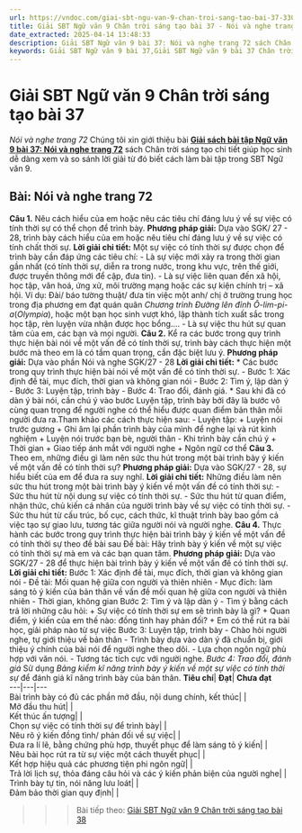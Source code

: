 ```yaml
---
url: https://vndoc.com/giai-sbt-ngu-van-9-chan-troi-sang-tao-bai-37-330323
title: Giải SBT Ngữ văn 9 Chân trời sáng tạo bài 37 - Nói và nghe trang 72 - VnDoc.com
date_extracted: 2025-04-14 13:48:33
description: Giải SBT Ngữ văn 9 bài 37: Nói và nghe trang 72 sách Chân trời sáng tạo có đáp án chi tiết cho các bạn cùng tham khảo.
keywords: Giải SBT Ngữ văn 9 bài 37,Giải SBT Ngữ văn 9 bài 37 Chân trời sáng tạo,Giải sách bài tập Ngữ văn CTST lớp 9,Ngữ văn lớp 9 Chân trời sáng tạo,giải bài tập ngữ văn lớp 9,bài Nói và nghe trang 72,giải SBT ngữ văn 9 CTST trang 72
---
```


# Giải SBT Ngữ văn 9 Chân trời sáng tạo bài 37
 _Nói và nghe trang 72_
Chúng tôi xin giới thiệu bài [**Giải sách bài tập Ngữ văn 9 bài 37: Nói và nghe trang 72**](<https://vndoc.com/giai-sbt-ngu-van-9-chan-troi-sang-tao-bai-37-330323>) sách Chân trời sáng tạo chi tiết giúp học sinh dễ dàng xem và so sánh lời giải từ đó biết cách làm bài tập trong SBT Ngữ văn 9.
## Bài: Nói và nghe trang 72
**Câu 1.** Nêu cách hiểu của em hoặc nêu các tiêu chí đáng lưu ý về sự việc có tính thời sự có thể chọn để trình bày.
**Phương pháp giải:**
Dựa vào SGK/ 27 - 28, trình bày cách hiểu của em hoặc nêu tiêu chí đáng lưu ý về sự việc có tính chất thời sự.
**Lời giải chi tiết:**
Một sự việc có tính thời sự được chọn để trình bày cần đáp ứng các tiêu chí:
\- Là sự việc mới xảy ra trong thời gian gần nhất \(có tính thời sự, diễn ra trong nước, trong khu vực, trên thế giới, được truyền thông mới để cập, đưa tin\).
\- Là sự việc liên quan đến xã hội, học tập, văn hoá, ứng xử, môi trường mạng hoặc các sự kiện chính trị – xã hội. Ví dụ: Đài/ báo tường thuật/ đưa tin việc một anh/ chị ở trường trung học trong địa phương em đạt quán quân _Chương trình Đường lên đỉnh Ô-lim-pi-a_\(_Olympia_\), hoặc một bạn học sinh vượt khó, lập thành tích xuất sắc trong học tập, rèn luyện vừa nhận được học bổng....
\- Là sự việc thu hút sự quan tâm của em, các bạn và mọi người.
**Câu 2.** Kể ra các bước trong quy trình thực hiện bài nói về một vấn đề có tính thời sự, trình bày cách thực hiện một bước mà theo em là có tầm quan trọng, cần đặc biệt lưu ý.
**Phương pháp giải:**
Dựa vào phần Nói và nghe SGK/27 - 28
**Lời giải chi tiết:**
\* Các bước trong quy trình thực hiện bài nói về một vấn đề có tính thời sự.
\- Bước 1: Xác định đề tài, mục đích, thời gian và không gian nói
\- Bước 2: Tìm ý, lập dàn ý
\- Bước 3: Luyện tập, trình bày
\- Bước 4: Trao đổi, đánh giá.
\* Sau khi đã có dàn ý bài nói, cần chú ý vào bước Luyện tập, trình bày bởi đây là bước vô cùng quan trọng để người nghe có thể hiểu được quan điểm bản thân mỗi người đưa ra.Tham khảo các cách thực hiện sau:
\- Luyện tập:
\+ Luyện nói trước gương
\+ Ghi âm lại phần trình bày của mình để nghe lại và rút kinh nghiệm
\+ Luyện nói trước bạn bè, người thân
\- Khi trình bày cần chú ý
\+ Thời gian
\+ Giao tiếp ánh mắt với người nghe
\+ Ngôn ngữ cơ thể
**Câu 3.** Theo em, những điều gì làm nên sức thu hút trong một bài trình bày ý kiến về một vấn đề có tính thời sự?
**Phương pháp giải:**
Dựa vào SGK/27 - 28, sự hiểu biết của em để đưa ra suy nghĩ.
**Lời giải chi tiết:**
Những điều làm nên sức thu hút trong một bài trình bày ý kiến về một vấn đề có tính thời sự:
\- Sức thu hút từ nội dung sự việc có tính thời sự.
\- Sức thu hút từ quan điểm, nhận thức, chủ kiến cá nhân của người trình bày về sự việc có tính thời sự.
\- Sức thu hút từ cấu trúc, bố cục, cách thức, kĩ thuật trình bày bao gồm cả việc tạo sự giao lưu, tương tác giữa người nói và người nghe.
**Câu 4.** Thực hành các bước trong quy trình thực hiện bài trình bày ý kiến về một vấn đề có tính thời sự theo đề bài sau
Đề bài: Hãy trình bày ý kiến về một sự việc có tính thời sự mà em và các bạn quan tâm.
**Phương pháp giải:**
Dựa vào SGK/27 - 28 để thực hiện bài trình bày ý kiến về một vấn đề có tính thời sự.
**Lời giải chi tiết:**
Bước 1: Xác định đề tài, mục đích, thời gian và không gian nói
\- Đề tài: Mối quan hệ giữa con người và thiên nhiên
\- Mục đích: làm sáng tỏ ý kiến của bản thân về vấn đề mối quan hệ giữa con người và thiên nhiên
\- Thời gian, không gian
Bước 2: Tìm ý và lập dàn ý
\- Tìm ý bằng cách trả lời những câu hỏi:
\+ Sự việc có tính thời sự em sẽ trình bày là gì?
\+ Quan điểm, ý kiến của em thế nào: đồng tình hay phản đối?
\+ Em có thể rút ra bài học, giải pháp nào từ sự việc
Bước 3: Luyện tập, trình bày
\- Chào hỏi người nghe, tự giới thiệu về bản thân
\- Trình bày dựa vào dàn ý đã chuẩn bị, giới thiệu ý chính của bài nói để người nghe theo dõi.
\- Lựa chọn ngôn ngữ phù hợp với văn nói.
\- Tương tác tích cực với người nghe.
_Bước 4: Trao đổi, đánh giá_
Sử dụng _Bảng kiểm kĩ năng trình bày ý kiến về một sự việc có tính thời sự_ để đánh giá kĩ năng trình bày của bản thân.
**Tiêu chí**| **Đạt**| **Chưa đạt**  
---|---|---  
Bài trình bày có đủ các phần mở đầu, nội dung chính, kết thúc| |   
Mở đầu thu hút| |   
Kết thúc ấn tượng| |   
Chọn sự việc có tính thời sự để trình bày| |   
Nêu rõ ý kiến đồng tình/ phản đối về sự việc| |   
Đưa ra lí lẽ, bằng chứng phù hợp, thuyết phục để làm sáng tỏ ý kiến| |   
Nêu bài học rút ra từ sự việc một cách thuyết phục| |   
Kết hợp hiệu quả các phương tiện phi ngôn ngữ| |   
Trả lời lịch sự, thỏa đáng câu hỏi và các ý kiến phản biện của người nghe| |   
Trình bày tự tin, nói năng lưu loát| |   
Đảm bảo thời gian quy định| |   
>>> Bài tiếp theo: [Giải SBT Ngữ văn 9 Chân trời sáng tạo bài 38](<https://vndoc.com/giai-sbt-ngu-van-9-chan-troi-sang-tao-bai-38-330325>)
